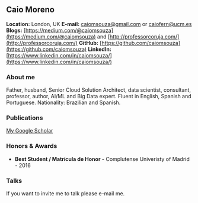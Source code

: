 ## Caio Moreno
**Location:** London, UK
**E-mail:** caiomsouza@gmail.com or caiofern@ucm.es
**Blogs:** 
[https://medium.com/@caiomsouza](https://medium.com/@caiomsouza) and [http://professorcoruja.com/](http://professorcoruja.com/)
**GitHub:** [https://github.com/caiomsouza](https://github.com/caiomsouza)
**LinkedIn:** [https://www.linkedin.com/in/caiomsouza/](https://www.linkedin.com/in/caiomsouza/)

### About me
Father, husband, Senior Cloud Solution Architect, data scientist, consultant, professor, author, AI/ML and Big Data expert. 
Fluent in English, Spanish and Portuguese. 
Nationality: Brazilian and Spanish.<BR>

### Publications
[My Google Scholar](https://scholar.google.co.uk/citations?user=B9uHSyEAAAAJ&hl=en&oi=ao)

### Honors & Awards
- **Best Student / Matrícula de Honor** - Complutense Univeristy of Madrid - 2016

### Talks
If you want to invite me to talk please e-mail me.
